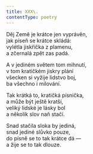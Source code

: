 ```yaml
---
title: XXX\.
contentType: poetry
---
```


Děj Země je krátce jen vyprávěn,  
jak píseň se krátce skládá:  
vylétla jiskřička z plamenu,  
a zčernalá zpět zas padá.

  

A v jediném světem tom mihnutí,  
v tom kratičkém jiskry plání  
všecken si vyžije lidstvo boj,  
ba všechno i milování.

  

Tak krátká to, kratičká písnička,  
a může být ještě kratší,  
veliký lidské je lásky bol  
a několik slov naň stačí.

  

Snad stačila sloka by jediná,  
snad jediné slůvko pouze,  
do písně se to tak krátce dá —  
a žije se to tak dlouze.
